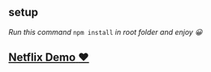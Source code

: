 ## setup
*Run this command* ```npm install``` *in root folder and enjoy :grinning:*
## [**Netflix Demo** :heart:](https://netflix-1938f.web.app)
